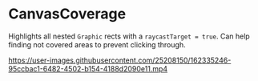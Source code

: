 # CanvasCoverage

Highlights all nested `Graphic` rects with a `raycastTarget = true`.
Can help finding not covered areas to prevent clicking through.

https://user-images.githubusercontent.com/25208150/162335246-95ccbac1-6482-4502-b154-4188d2090e11.mp4


